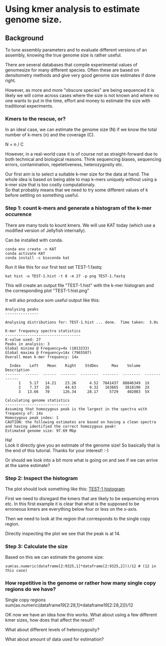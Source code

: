 # Using kmer analysis to estimate genome size.  

## Background
To tune assembly parameters and to evaluate different versions of an assembly, knowing the true genome size is rather useful.  

There are several databases that compile experimental values of genomesize for many different species. Often these are based on densitometry methods and give very good genome size estimates if done right.

However, as more and more "obscure species" are being sequenced it is likely we will come across cases where the size is not known and where no one wants to put in the time, effort and money to estimate the size with traditional experiments.


### Kmers to the rescue, or?
In an ideal case, we can estimate the genome size (N) if we know the total number of k-mers (n) and the coverage (C).

N = n / C

However, in a real-world case it is of course not as straight-forward due to both technical and biological reasons.
Think sequencing biases, sequencing errors, contamination, repetetiveness, heterozygosity etc. 


Our first aim is to select a suitable k-mer size for the data at hand. 
The whole idea is based on being able to map k-mers uniquely without using a k-mer size that is too costly computationaly.  
So that probably means that we need to try some different values of k before settling on something useful.

### Step 1: count k-mers and generate a histogram of the k-mer occurence
There are many tools to kount kmers. We will use KAT today (which use a modified version of Jellyfish internally).

Can be installed with conda.
```
conda env create -n KAT
conda activate KAT
conda install -c bioconda kat
```

Run it like this for our first test set TEST-1.fastq:
```
kat hist -o TEST-1.hist -t 8 -m 27 -p png TEST-1.fastq
```

This will create an output file "TEST-1.hist" with the k-mer histogram and the corresponding plot "TEST-1.hist.png"  

It will also produce som useful output like this:  
```
Analysing peaks  
---------------

Analysing distributions for: TEST-1.hist ... done.  Time taken:  3.0s

K-mer frequency spectra statistics
----------------------------------
K-value used: 27
Peaks in analysis: 3
Global minima @ Frequency=4x (1013233)
Global maxima @ Frequency=14x (7965507)
Overall mean k-mer frequency: 14x

  Index    Left    Mean    Right    StdDev      Max    Volume  Description
-------  ------  ------  -------  --------  -------  --------  -------------
      1    5.17   14.21    23.26      4.52  7841437  88846349  1X
      2    7.37   26       44.63      9.32   163865   3818190  2X
      3   13.66   70      126.34     28.17     5729    402083  5X

Calculating genome statistics
-----------------------------
Assuming that homozygous peak is the largest in the spectra with frequency of: 14x
Homozygous peak index: 1
CAUTION: the following estimates are based on having a clean spectra and having identified the correct homozygous peak!
Estimated genome size: 97.69 Mbp
```

Ha!  
Look it directly give you an estimate of the genome size! 
So basically that is the end of this tutorial. Thanks for your interest! :-)  

Or should we look into a bit more what is going on and see if we can arrive at the same estimate?

### Step 2: Inspect the histogram
The plot should look something like this:
[TEST-1 histogram](./img/TEST-1.hist.png)



First we need to disregard the kmers that are likely to be sequencing errors etc.
In this first example it is clear that what is the supposed to be erroneous kmers are everything below four or less on the x-axis.

Then we need to look at the region that corresponds to the single copy region.

Directly inspecting the plot we see that the peak is at 14.


### Step 3: Calculate the size
Based on this we can estimate the genome size:

```
sum(as.numeric(dataframe[2:9325,1]*dataframe[2:9325,2]))/12 # (12 in this case)
```


### How repetitive is the genome or rather how many single copy regions do we have?
Single copy regions
sum(as.numeric(dataframe19[2:28,1]*dataframe19[2:28,2]))/12


  

OK now we have an idea how this works.
What about using a few different kmer sizes, how does that affect the result?


What about different levels of heterozygosity?


What about amount of data used for estimation?
